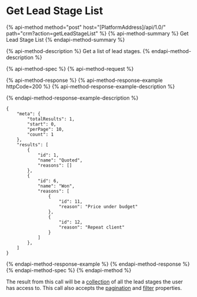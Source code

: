 # Get Lead Stage List

{% api-method method="post" host="\[PlatformAddress\]/api/1.0/" path="crm?action=getLeadStageList" %}
{% api-method-summary %}
Get Lead Stage List
{% endapi-method-summary %}

{% api-method-description %}
Get a list of lead stages.
{% endapi-method-description %}

{% api-method-spec %}
{% api-method-request %}

{% api-method-response %}
{% api-method-response-example httpCode=200 %}
{% api-method-response-example-description %}

{% endapi-method-response-example-description %}

```text
{
    "meta": {
        "totalResults": 1,
        "start": 0,
        "perPage": 10,
        "count": 1
    },
    "results": [
        {
            "id": 1,
            "name": "Quoted",
            "reasons": []
        },
        {
            "id": 6,
            "name": "Won",
            "reasons": [
                {
                    "id": 11,
                    "reason": "Price under budget"
                },
                {
                    "id": 12,
                    "reason": "Repeat client"
                }
            ]
        },
    ]
}
```
{% endapi-method-response-example %}
{% endapi-method-response %}
{% endapi-method-spec %}
{% endapi-method %}

The result from this call will be a [collection](../getting-started/interpreting-the-response/collections.md) of all the lead stages the user has access to. This call also accepts the [pagination](../getting-started/interpreting-the-response/pagination.md) and [filter](../getting-started/interpreting-the-response/filtering.md) properties.

